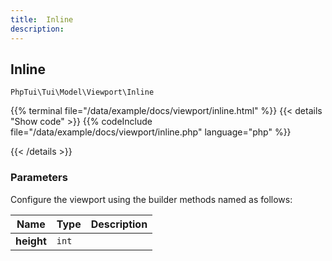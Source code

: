 ```yaml
---
title:  Inline
description: 
---
```

##  Inline

`PhpTui\Tui\Model\Viewport\Inline`


{{% terminal file="/data/example/docs/viewport/inline.html" %}}
{{< details "Show code"  >}}
{{% codeInclude file="/data/example/docs/viewport/inline.php" language="php" %}}

{{< /details >}}
### Parameters

Configure the viewport using the builder methods named as follows:

| Name | Type | Description |
| --- | --- | --- |
| **height** | `int` |  |
